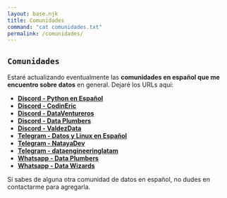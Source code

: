 ```yaml
---
layout: base.njk
title: Comunidades
command: "cat comunidades.txt"
permalink: /comunidades/
---
```


## `Comunidades`

Estaré actualizando eventualmente las **comunidades en español que me encuentro sobre datos** en general. Dejaré los URLs aquí:

- **[Discord - Python en Español](https://discord.gg/hablemospython)**
- **[Discord - CodinEric](https://discord.gg/swNqzuHY)**
- **[Discord - DataVentureros](https://discord.gg/aD5rx5dJ)**
- **[Discord - Data Plumbers](https://discord.gg/QKMGdCCg)**
- **[Discord - ValdezData](https://discord.gg/xFWcWP7R)**
- **[Telegram - Datos y Linux en Español](https://t.me/gnulinuxespanol)**
- **[Telegram - NatayaDev](https://t.me/natayadevcomunidad)**
- **[Telegram - dataengineeringlatam](https://t.me/dataengineeringlatam)**
- **[Whatsapp - Data Plumbers](https://chat.whatsapp.com/FgSG0WaXDbKGHzn0uXWl3k)**
- **[Whatsapp - Data Wizards](https://chat.whatsapp.com/FkmZYTC0ZcvGlAJX26qXqZ)**

Si sabes de alguna otra comunidad de datos en español, no dudes en contactarme para agregarla.

